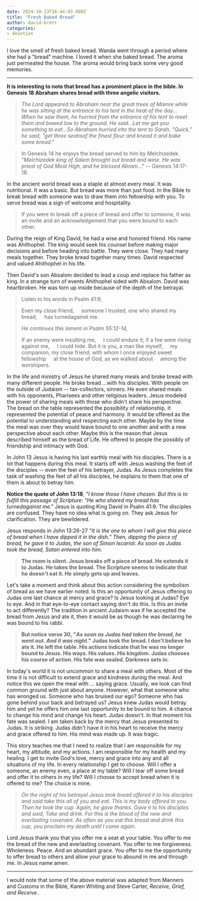 ```yaml
---
date: 2024-10-23T16:44:03.000Z
title: "Fresh Baked Bread"
author: david-brett
categories:
- devotion
---
```

I love the smell of fresh baked bread. Wanda went through a period where she had a "bread" machine. I loved it when she baked bread. The aroma just permeated the house. The aroma would bring back some very good memories.
* * *

**It is interesting to note that bread has a prominent place in the bible. In Genesis 18 Abraham shares bread with three angelic visitors.**

> *The Lord appeared to Abraham near the great trees of Mamre while he was sitting at the entrance to his tent in the heat of the day... When he saw them, he hurried from the entrance of his tent to meet them and bowed low to the ground. He said...Let me get you something to eat...So Abraham hurried into the tent to Sarah. "Quick," he said, "get three seahsof the finest flour and knead it and bake some bread."*

> In Genesis 14 he enjoys the bread served to him by Melchizedek. "*Melchizedek king of Salem brought out bread and wine. He was priest of God Most High, and he blessed Abram*..." -- Genesis 14:17-18.

In the ancient world bread was a staple at almost every meal. It was nutritional. It was a basic. But bread was more than just food. In the Bible to break bread with someone was to draw them into fellowship with you. To serve bread was a sign of welcome and hospitality.  

> If you were to break off a piece of bread and offer to someone, it was an invite and an acknowledgement that you were bound to each other.

During the reign of King David, he had a wise and honored friend. His name was Ahithophel. The king would seek his counsel before making major decisions and before heading into battle. They were close. They had many meals together. They broke bread together many times. David respected and valued Ahithophel in his life.

Then David's son Absalom decided to lead a coup and replace his father as king. In a strange turn of events Ahithophel sided with Absalom. David was heartbroken. He was torn up inside because of the depth of the betrayal.

<blockquote>
Listen to his words in Psalm 41:9,

Even my close friend,
    someone I trusted,
one who shared my bread,
    has turnedagainst me.

<em>He continues this lament in Psalm 55:12-14,</em>

If an enemy were insulting me,
    I could endure it;
if a foe were rising against me,
    I could hide.
But it is you, a man like myself,
    my companion, my close friend,
with whom I once enjoyed sweet fellowship
    at the house of God,
as we walked about
    among the worshipers.
</blockquote>

In the life and ministry of Jesus he shared many meals and broke bread with many different people. He broke bread ...with his disciples. With people on the outside of Judaism -- tax-collectors, sinners. He even shared meals with his opponents, Pharisees and other religious leaders. Jesus modeled the power of sharing meals with those who didn't share his perspective. The bread on the table represented the possibility of relationship. It represented the potential of peace and harmony. It would be offered as the potential to understanding and respecting each other. Maybe by the time the meal was over they would leave bound to one another and with a new perspective about each other. Maybe this is the reason that Jesus described himself as the bread of Life. He offered to people the possibly of friendship and intimacy with God.

In John 13 Jesus is having his last earthly meal with his disciples. There is a lot that happens during this meal. It starts off with Jesus washing the feet of the disciples -- even the feet of his betrayer, Judas. As Jesus completes the task of washing the feet of all his disciples, he explains to them that one of them is about to betray him.

**Notice the quote of John 13:18**, "*I know those I have chosen. But this is to fulfill this passage of Scripture: "He who shared my bread has turnedagainst me*." Jesus is quoting King David in Psalm 41:9. The disciples are confused. They have no idea what is going on. They ask Jesus for clarification. They are bewildered.

Jesus responds in John 13:26-27 "*It is the one to whom I will give this piece of bread when I have dipped it in the dish." Then, dipping the piece of bread, he gave it to Judas, the son of Simon Iscariot. As soon as Judas took the bread, Satan entered into him*.

> **The room is silent. Jesus breaks off a piece of bread. He extends it to Judas. He takes the bread. The Scripture seems to indicate that he doesn't eat it. He simply gets up and leaves.**

Let's take a moment and think about this action considering the symbolism of bread as we have earlier noted. Is this an opportunity of Jesus offering to Judas one last chance at mercy and grace? Is Jesus looking at Judas? Eye to eye. And in that eye-to-eye contact saying don't do this. Is this an invite to act differently? The tradition in ancient Judaism was if he accepted the bread from Jesus and ate it, then it would be as though he was declaring he was bound to his rabbi.

> **But notice verse 30, "*As soon as Judas had taken the bread, he went out. And it was night*." Judas took the bread. I don't believe he ate it. He left the table. His actions indicate that he was no longer bound to Jesus. His ways. His values. His kingdom. Judas chooses his course of action. His fate was sealed. Darkness sets in.**

In today's world it is not uncommon to share a meal with others. Most of the time it is not difficult to extend grace and kindness during the meal. And notice this we open the meal with ... saying grace. Usually, we look can find common ground with just about anyone. However, what that someone who has wronged us. Someone who has bruised our ego? Someone who has gone behind your back and betrayed us? Jesus knew Judas would betray him and yet he offers him one last opportunity to be bound to him. A chance to change his mind and change his heart. Judas doesn't. In that moment his fate was sealed. I am taken back by the mercy that Jesus presented to Judas. It is striking. Judas didn't have it in his heart to receive the mercy and grace offered to him. His mind was made up. It was tragic.

This story teaches me that I need to realize that I am responsible for my heart, my attitude, and my actions. I am responsible for my health and my healing. I get to invite God's love, mercy and grace into any and all situations of my life. In every relationship I get to choose. Will I offer a someone, an enemy even, a place at my table? Will I tear off some bread and offer it to others in my life? Will I choose to accept bread when it is offered to me? The choice is mine.

> *On the night of his betrayal Jesus took bread offered it to his disciples and said take this all of you and eat. This is my body offered to you. Then he took the cup. Again, he gave thanks. Gave it to his disciples and said, Take and drink. For this is the blood of the new and everlasting covenant. As often as you eat this bread and drink this cup, you proclaim my death until I come again.*

Lord Jesus thank you that you offer me a seat at your table. You offer to me the bread of the new and everlasting covenant. You offer to me forgiveness. Wholeness. Peace. And an abundant grace. You offer to me the opportunity to offer bread to others and allow your grace to abound in me and through me. In Jesus name amen.

* * * 
I would note that some of the above material was adapted from Manners and Customs in the Bible, Karen Whiting and Steve Carter, *Receive, Grief, and Receive*.